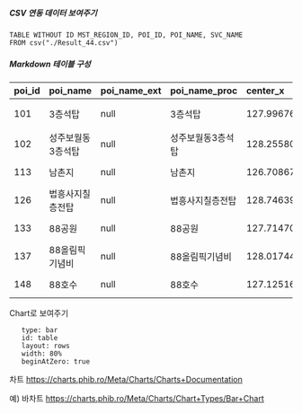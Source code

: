 


##### CSV 연동 데이터 보여주기 

```dataview
TABLE WITHOUT ID MST_REGION_ID, POI_ID, POI_NAME, SVC_NAME
FROM csv("./Result_44.csv")
```


##### Markdown 테이블 구성

| poi\_id | poi\_name | poi\_name\_ext | poi\_name\_proc | center\_x          | center\_y         | center\_geom                                       | poi\_status | is\_use | is\_main | is\_parent | is\_search | is\_display | is\_background | is\_mlp | is\_mpp | user\_id | reg\_dt                    | upt\_dt                    | del\_dt | poi\_name\_svc | is\_force\_delete | id      | poi\_id | mst\_region\_id | j\_svc\_id | is\_mountain | primary\_bun | secondary\_bun | jibun\_addr\_detail | is\_use | user\_id   | reg\_dt                    | upt\_dt                    | id         | region\_name | region\_full\_name | region\_depth | region\_code1 | region\_code2 | region\_code3 | region\_code4 | region\_name1 | region\_name2 | region\_name3 | region\_name4 | center\_x        | center\_y        | center\_geom                                       | is\_use | reg\_dt                    | upt\_dt                    |        |
| :------ | :-------- | :------------- | :-------------- | :----------------- | :---------------- | :------------------------------------------------- | :---------- | :------ | :------- | :--------- | :--------- | :---------- | :------------- | :------ | :------ | :------- | :------------------------- | :------------------------- | :------ | :------------- | :---------------- | :------ | :------ | :-------------- | :--------- | :----------- | :----------- | :------------- | :------------------ | :------ | :--------- | :------------------------- | :------------------------- | :--------- | :----------- | :----------------- | :------------ | :------------ | :------------ | :------------ | :------------ | :------------ | :------------ | :------------ | :------------ | :--------------- | :--------------- | :------------------------------------------------- | :------ | :------------------------- | :------------------------- | ------ |
| 101     | 3층석탑      | null           | 3층석탑            | 127.996769826227   | 35.8621916300703  | 0101000020E61000003652AB13CBFF5F40B8049B4B5CEE4140 | USE         | true    | true     | true       | false      | true        | false          | false   | false   | null     | 2000-09-14 10:02:13.000000 | 2003-11-20 16:55:30.000000 | null    | 3층석탑           | false             | 1815503 | 101     | 4715045026      | 3027772989 | false        | 513          | 0              | null                | true    | null       | 2000-09-14 10:02:13.000000 | 2003-11-20 16:55:30.000000 | 4715045026 | 수도리          | 경북 김천시 증산면 수도리     | 4             | 47            | 150           | 450           | 26            | 경북            | 김천시           | 증산면           | 수도리           | 128.007991139373 | 35.8539981798711 | 0101000020E61000007548A27641006040E9B1F6CF4FED4140 | true    | 1995-01-01 00:00:00.000000 | null                       |        |
| 102     | 성주보월동3층석탑 | null           | 성주보월동3층석탑       | 128.255803098909   | 35.8142264504366  | 0101000000F300FB892F086040E914849238E84140         | USE         | true    | true     | true       | true       | true        | true           | false   | false   | T1901840 | 2000-09-14 10:02:13.000000 | 2024-11-12 09:26:42.376192 | null    | 성주보월동3층석탑      | false             | 2237357 | 102     | 4784033046      | null       | false        | 0            | 0              | null                | true    | BATCH      | 2000-09-14 10:02:13.000000 | 2008-10-08 11:48:10.000000 | 4784033046 | 보월리          | 경북 성주군 수륜면 보월리     | 4             | 47            | 840           | 330           | 46            | 경북            | 성주군           | 수륜면           | 보월리           | 128.260524864991 | 35.8185871005942 | 0101000020E6100000D8DD3D385608604067FD4C76C7E84140 | true    | 1988-10-01 00:00:00.000000 | null                       |        |
| 113     | 남촌지       | null           | 남촌지             | 126.708675579773   | 37.4256163487443  | 010100000054A6D1F05AAD5F40F63FB5987AB64240         | USE         | true    | true     | true       | true       | true        | true           | false   | false   | T1901840 | 2000-09-14 10:02:13.000000 | 2024-11-08 16:01:48.586918 | null    | 남촌지            | false             | 2652497 | 113     | 2820010700      | null       | false        | 0            | 0              | null                | true    | 최낙운        | 2000-09-14 10:02:13.000000 | 2007-12-10 11:24:24.000000 | 2820010700 | 남촌동          | 인천 남동구 남촌동         | 3             | 28            | 200           | 107           | 00            | 인천            | 남동구           | 남촌동           | null          | 126.715286031364 | 37.4322822839205 | 0101000020E61000009CFF0F3FC7AD5F40160AA00655B74240 | true    | 1998-11-01 00:00:00.000000 | null                       |        |
| 126     | 법흥사지칠층전탑  | null           | 법흥사지칠층전탑        | 128.74639030509542 | 36.56601128174843 | 0101000000E7CDEB6DE21760406223C40E73484240         | USE         | true    | true     | true       | true       | true        | true           | false   | false   | P136812  | 2000-09-14 10:02:13.000000 | 2021-03-19 11:08:45.973510 | null    | 법흥사지칠층전탑       | false             | 2311632 | 126     | 4717010900      | null       | false        | 7            | 9              | null                | true    | P136812    | 2000-09-14 10:02:13.000000 | 2021-03-19 11:08:45.991845 | 4717010900 | 법흥동          | 경북 안동시 법흥동         | 3             | 47            | 170           | 109           | 00            | 경북            | 안동시           | 법흥동           | null          | 128.742197027156 | 36.5647282120459 | 0101000020E610000069DAFA13C0176040C9EE980349484240 | true    | 1998-12-01 00:00:00.000000 | null                       |        |
| 133     | 88공원      | null           | 88공원            | 127.71470730039454 | 37.84958804620861 | 01010000002D5AB0C3BDED5F40EDC4144DBFEC4240         | USE         | true    | true     | true       | true       | true        | true           | false   | false   | P122906  | 2000-09-14 10:02:13.000000 | 2023-06-19 08:58:12.037698 | null    | 88공원           | false             | 2112656 | 133     | 5111012100      | null       | true         | 75           | 1              | null                | true    | P122906    | 2000-09-14 10:02:13.000000 | 2023-06-19 08:57:59.297968 | 5111012100 | 온의동          | 강원 춘천시 온의동         | 3             | 51            | 110           | 121           | 00            | 강원            | 춘천시           | 온의동           | null          | null             | null             | null                                               | true    | 2023-05-01 00:00:00.000000 | 2023-05-01 00:00:00.000000 |        |
| 137     | 88올림픽기념비  | null           | 88올림픽기념비        | 128.017442358924   | 37.80683079723    | 0101000020E6100000992447E38E00604015C1473B46E74240 | USE         | true    | true     | true       | true       | true        | true           | false   | false   | null     | 2000-09-14 10:02:13.000000 | 2015-07-09 20:00:00.000000 | null    | 88올림픽기념비       | false             | 5896470 | 137     | 5172033026      | null       | false        | 0            | 0              | null                | true    | CLOUD-EDIT | 2000-09-14 10:02:13.000000 | 2023-07-18 14:13:24.427619 | 5172033026 | 화상대리         | 강원 홍천군 내촌면 화상대리    | 4             | 51            | 720           | 330           | 26            | 강원            | 홍천군           | 내촌면           | 화상대리          | null             | null             | null                                               | true    | 2023-05-01 00:00:00.000000 | 2023-05-01 00:00:00.000000 |        |
| 148     | 88호수      | null           | 88호수            | 127.125164801665   | 37.5218855361531  | 0101000020E6100000BC703AB302C85F4039042F25CDC24240 | USE         | true    | true     | true       | true       | true        | true           | false   | false   | null     | 2000-09-14 10:02:13.000000 | 2015-07-09 20:00:00.000000 | null    | 88호수           | false             | 2639667 | 148     | 1171011100      | null       | false        | 0            | 0              | null                | true    | null       | 2000-09-14 10:02:13.000000 | 2010-08-30 14:01:14.000000 | 1171011100 | 방이동          | 서울 송파구 방이동         | 3             | 11            | 710           | 111           | 00            | 서울            | 송파구           | 방이동           | null          | 127.123887247095 | 37.5109701226615 | 0101000020E6100000A1AAC6C4EDC75F403E080F7867C14240 | true    | 1992-07-01 00:00:00.000000 | null                       | ^table |


Chart로 보여주기 

```chart
   type: bar
   id: table
   layout: rows
   width: 80%
   beginAtZero: true
   ```   



차트 
https://charts.phib.ro/Meta/Charts/Charts+Documentation

예) 바차트 
https://charts.phib.ro/Meta/Charts/Chart+Types/Bar+Chart



